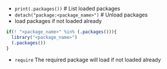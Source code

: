 * ``print(.packages())`` # List loaded packages
* ``detach("package:<package_name>")`` # Unload packages
* load packages if not loaded already

```R
if(! "<package_name>" %in% (.packages())){
  library("<package_name>")
  (.packages())
}
```

* ``require`` The required package will load if not loaded already